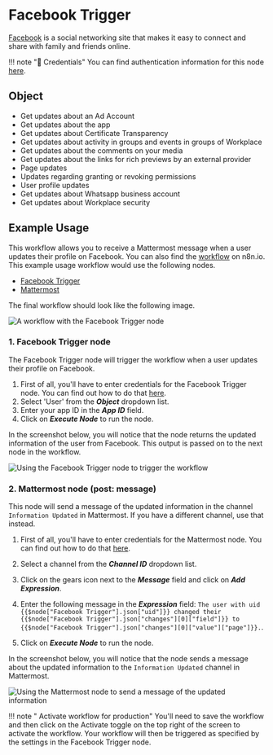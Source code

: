 # Facebook Trigger

[Facebook](https://www.facebook.com/) is a social networking site that makes it easy to connect and share with family and friends online.

!!! note "🔑 Credentials"
    You can find authentication information for this node [here](/integrations/credentials/facebookApp/).


## Object

- Get updates about an Ad Account
- Get updates about the app
- Get updates about Certificate Transparency
- Get updates about activity in groups and events in groups of Workplace
- Get updates about the comments on your media
- Get updates about the links for rich previews by an external provider
- Page updates
- Updates regarding granting or revoking permissions
- User profile updates
- Get updates about Whatsapp business account
- Get updates about Workplace security

## Example Usage

This workflow allows you to receive a Mattermost message when a user updates their profile on Facebook. You can also find the [workflow](https://n8n.io/workflows/785) on n8n.io. This example usage workflow would use the following nodes.
- [Facebook Trigger]()
- [Mattermost](/integrations/nodes/n8n-nodes-base.mattermost/)

The final workflow should look like the following image.

![A workflow with the Facebook Trigger node](/_images/integrations/trigger-nodes/facebooktrigger/workflow.png)

### 1. Facebook Trigger node

The Facebook Trigger node will trigger the workflow when a user updates their profile on Facebook.

1. First of all, you'll have to enter credentials for the Facebook Trigger node. You can find out how to do that [here](/integrations/credentials/facebookApp/).
2. Select 'User' from the ***Object*** dropdown list.
3. Enter your app ID in the ***App ID*** field.
3. Click on ***Execute Node*** to run the node.

In the screenshot below, you will notice that the node returns the updated information of the user from Facebook. This output is passed on to the next node in the workflow.

![Using the Facebook Trigger node to trigger the workflow](/_images/integrations/trigger-nodes/facebooktrigger/facebooktrigger_node.png)

### 2. Mattermost node (post: message)

This node will send a message of the updated information in the channel `Information Updated` in Mattermost. If you have a different channel, use that instead.

1. First of all, you'll have to enter credentials for the Mattermost node. You can find out how to do that [here](/integrations/credentials/mattermost/).

2. Select a channel from the ***Channel ID*** dropdown list.
3. Click on the gears icon next to the ***Message*** field and click on ***Add Expression***.
4. Enter the following message in the ***Expression*** field: `The user with uid {{$node["Facebook Trigger"].json["uid"]}} changed their {{$node["Facebook Trigger"].json["changes"][0]["field"]}} to {{$node["Facebook Trigger"].json["changes"][0]["value"]["page"]}}.`.
5. Click on ***Execute Node*** to run the node.

In the screenshot below, you will notice that the node sends a message about the updated information to the `Information Updated` channel in Mattermost.

![Using the Mattermost node to send a message of the updated information](/_images/integrations/trigger-nodes/facebooktrigger/mattermost_node.png)

!!! note " Activate workflow for production"
    You'll need to save the workflow and then click on the Activate toggle on the top right of the screen to activate the workflow. Your workflow will then be triggered as specified by the settings in the Facebook Trigger node.

